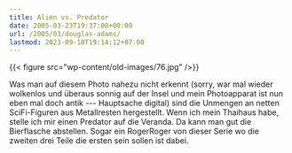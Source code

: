 ```yaml
---
title: Alien vs. Predator
date: 2005-03-23T19:37:00+00:00
url: /2005/03/douglas-adams/
lastmod: 2023-09-10T19:14:12+07:00
---
```

{{< figure src="wp-content/old-images/76.jpg" />}}

Was man auf diesem Photo nahezu nicht erkennt (sorry, war mal wieder wolkenlos und überaus sonnig auf der Insel und mein Photoapparat ist nun eben mal doch antik --- Hauptsache digital) sind die Unmengen an netten SciFi-Figuren aus Metallresten hergestellt. Wenn ich mein Thaihaus habe, stelle ich mir einen Predator auf die Veranda. Da kann man gut die Bierflasche abstellen. Sogar ein RogerRoger von dieser Serie wo die zweiten drei Teile die ersten sein sollen ist dabei.
